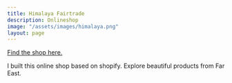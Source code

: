 ```yaml
---
title: Himalaya Fairtrade
description: Onlineshop
image: "/assets/images/himalaya.png"
layout: page
---
```


[Find the shop here.](https://himalayafairtrade.de/)

I built this online shop based on shopify. Explore beautiful products from Far East.
